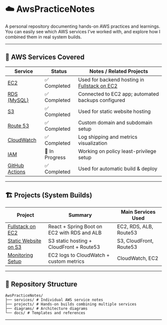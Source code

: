 # ☁️ AwsPracticeNotes

A personal repository documenting hands-on AWS practices and learnings.  
You can easily see which AWS services I’ve worked with, and explore how I combined them in real system builds.

---

## 🧩 AWS Services Covered

| Service | Status | Notes / Related Projects |
|----------|---------|---------------------------|
| [EC2](./services/EC2/README.md) | ✅ Completed | Used for backend hosting in [Fullstack on EC2](./projects/fullstack-on-ec2/) |
| [RDS (MySQL)](./services/RDS/README.md) | ✅ Completed | Connected to EC2 app; automated backups configured |
| [S3](./services/S3/README.md) | ✅ Completed | Used for static website hosting |
| [Route 53](./services/Route53/README.md) | ✅ Completed | Custom domain and subdomain setup |
| [CloudWatch](./services/CloudWatch/README.md) | ✅ Completed | Log shipping and metrics visualization |
| [IAM](./services/IAM/README.md) | 🔄 In Progress | Working on policy least-privilege setup |
| [GitHub Actions](./services/GitHubActions/README.md) | ✅ Completed | Used for automatic build & deploy |

---

## 🏗️ Projects (System Builds)

| Project | Summary | Main Services Used |
|----------|----------|-------------------|
| [Fullstack on EC2](./projects/fullstack-on-ec2/) | React + Spring Boot on EC2 with RDS and ALB | EC2, RDS, ALB, Route53 |
| [Static Website on S3](./projects/static-web-on-s3/) | S3 static hosting + CloudFront + Route53 | S3, CloudFront, Route53 |
| [Monitoring Setup](./projects/monitoring-with-cloudwatch/) | EC2 logs to CloudWatch + custom metrics | CloudWatch, EC2 |

---

## 🧱 Repository Structure

```
AwsPracticeNotes/
├── services/ # Individual AWS service notes
├── projects/ # Hands-on builds combining multiple services
├── diagrams/ # Architecture diagrams
└── docs/ # Templates and references
```

---


